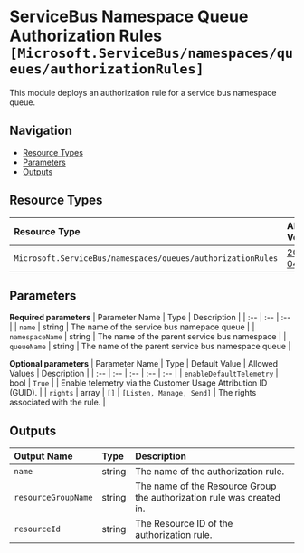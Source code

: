 # ServiceBus Namespace Queue Authorization Rules `[Microsoft.ServiceBus/namespaces/queues/authorizationRules]`

This module deploys an authorization rule for a service bus namespace queue.

## Navigation

- [Resource Types](#Resource-Types)
- [Parameters](#Parameters)
- [Outputs](#Outputs)

## Resource Types

| Resource Type | API Version |
| :-- | :-- |
| `Microsoft.ServiceBus/namespaces/queues/authorizationRules` | [2017-04-01](https://docs.microsoft.com/en-us/azure/templates/Microsoft.ServiceBus/2017-04-01/namespaces/queues/authorizationRules) |

## Parameters

**Required parameters**
| Parameter Name | Type | Description |
| :-- | :-- | :-- |
| `name` | string | The name of the service bus namepace queue |
| `namespaceName` | string | The name of the parent service bus namespace |
| `queueName` | string | The name of the parent service bus namespace queue |

**Optional parameters**
| Parameter Name | Type | Default Value | Allowed Values | Description |
| :-- | :-- | :-- | :-- | :-- |
| `enableDefaultTelemetry` | bool | `True` |  | Enable telemetry via the Customer Usage Attribution ID (GUID). |
| `rights` | array | `[]` | `[Listen, Manage, Send]` | The rights associated with the rule. |

## Outputs

| Output Name | Type | Description |
| :-- | :-- | :-- |
| `name` | string | The name of the authorization rule. |
| `resourceGroupName` | string | The name of the Resource Group the authorization rule was created in. |
| `resourceId` | string | The Resource ID of the authorization rule. |


